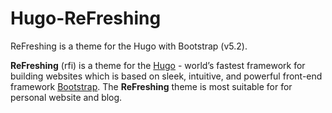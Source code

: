 # Hugo-ReFreshing
ReFreshing is a theme for the Hugo with Bootstrap (v5.2).

**ReFreshing** (rfi) is a theme for the [Hugo](https://gohugo.io) - world’s fastest framework for building websites which is based on sleek, intuitive, and powerful front-end framework [Bootstrap](https://github.com/twbs/bootstrap). The **ReFreshing** theme is most suitable for for personal website and blog.
